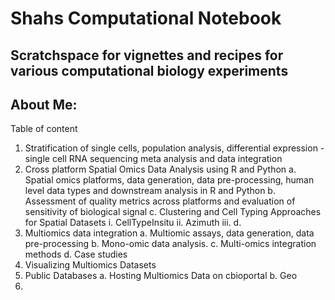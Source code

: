 # Shahs Computational Notebook
## Scratchspace for vignettes and recipes for various computational biology experiments

## About Me:


Table of content
1. Stratification of single cells, population analysis, differential expression - single cell RNA sequencing meta analysis and data integration
2. Cross platform Spatial Omics Data Analysis using R and Python
   a. Spatial omics platforms, data generation, data pre-processing, human level data types and downstream analysis in R and Python
   b. Assessment of quality metrics across platforms and evaluation of sensitivity of biological signal
   c. Clustering and Cell Typing Approaches for Spatial Datasets
      i. CellTypeInsitu
      ii. Azimuth
      iii. 
   d. 
4. Multiomics data integration
   a. Multiomic assays, data generation, data pre-processing
   b. Mono-omic data analysis.
   c. Multi-omics integration methods
   d. Case studies
5. Visualizing Multiomics Datasets
6. Public Databases
   a. Hosting Multiomics Data on cbioportal
   b. Geo
7. 
